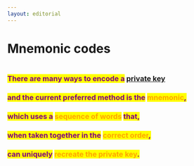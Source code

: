 ```yaml
---
layout: editorial
---
```


# Mnemonic codes

<figure><img src="../../../../../../../../.gitbook/assets/pexels-btgl-♡-9375233.jpg" alt=""><figcaption></figcaption></figure>

### <mark style="color:purple;">There are many ways to encode a</mark> [private key](../ethereum-private-key.md)&#x20;

### <mark style="color:purple;">and the current preferred method is the</mark> <mark style="color:orange;">mnemonic</mark><mark style="color:purple;">,</mark>&#x20;

### <mark style="color:purple;">which uses a</mark> <mark style="color:orange;">sequence of words</mark> <mark style="color:purple;">that,</mark>&#x20;

### <mark style="color:purple;">when taken together in the</mark> <mark style="color:orange;">correct order</mark><mark style="color:purple;">,</mark>&#x20;

### <mark style="color:purple;">can uniquely</mark> <mark style="color:orange;">recreate the private key</mark><mark style="color:purple;">.</mark>
